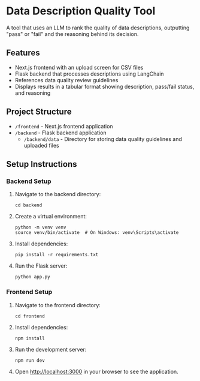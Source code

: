 # Data Description Quality Tool

A tool that uses an LLM to rank the quality of data descriptions, outputting "pass" or "fail" and the reasoning behind its decision.

## Features

- Next.js frontend with an upload screen for CSV files
- Flask backend that processes descriptions using LangChain
- References data quality review guidelines
- Displays results in a tabular format showing description, pass/fail status, and reasoning

## Project Structure

- `/frontend` - Next.js frontend application
- `/backend` - Flask backend application
  - `/backend/data` - Directory for storing data quality guidelines and uploaded files

## Setup Instructions

### Backend Setup

1. Navigate to the backend directory:
   ```
   cd backend
   ```

2. Create a virtual environment:
   ```
   python -m venv venv
   source venv/bin/activate  # On Windows: venv\Scripts\activate
   ```

3. Install dependencies:
   ```
   pip install -r requirements.txt
   ```

4. Run the Flask server:
   ```
   python app.py
   ```

### Frontend Setup

1. Navigate to the frontend directory:
   ```
   cd frontend
   ```

2. Install dependencies:
   ```
   npm install
   ```

3. Run the development server:
   ```
   npm run dev
   ```

4. Open [http://localhost:3000](http://localhost:3000) in your browser to see the application.
